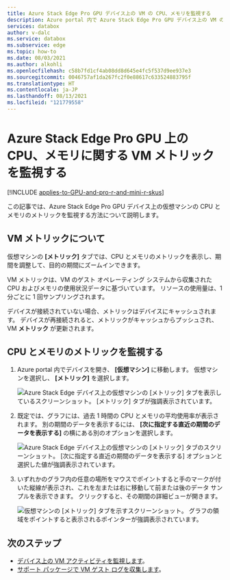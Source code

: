 ```yaml
---
title: Azure Stack Edge Pro GPU デバイス上の VM の CPU、メモリを監視する
description: Azure portal 内で Azure Stack Edge Pro GPU デバイス上の VM の CPU、メモリのメトリックを監視する方法について説明します。
services: databox
author: v-dalc
ms.service: databox
ms.subservice: edge
ms.topic: how-to
ms.date: 08/03/2021
ms.author: alkohli
ms.openlocfilehash: c58b7fd1cf4ab08dd8d645e4fc5f537d9ee937e3
ms.sourcegitcommit: 0046757af1da267fc2f0e88617c633524883795f
ms.translationtype: HT
ms.contentlocale: ja-JP
ms.lasthandoff: 08/13/2021
ms.locfileid: "121779558"
---
```

# <a name="monitor-vm-metrics-for-cpu-memory-on-azure-stack-edge-pro-gpu"></a>Azure Stack Edge Pro GPU 上の CPU、メモリに関する VM メトリックを監視する

[!INCLUDE [applies-to-GPU-and-pro-r-and-mini-r-skus](../../includes/azure-stack-edge-applies-to-gpu-pro-r-mini-r-sku.md)]

この記事では、Azure Stack Edge Pro GPU デバイス上の仮想マシンの CPU とメモリのメトリックを監視する方法について説明します。

## <a name="about-vm-metrics"></a>VM メトリックについて

仮想マシンの **[メトリック]** タブでは、CPU とメモリのメトリックを表示し、期間を調整して、目的の期間にズームインできます。

VM メトリックは、VM のゲスト オペレーティング システムから収集された CPU およびメモリの使用状況データに基づいています。 リソースの使用量は、1 分ごとに 1 回サンプリングされます。

デバイスが接続されていない場合、メトリックはデバイスにキャッシュされます。 デバイスが再接続されると、メトリックがキャッシュからプッシュされ、VM **メトリック** が更新されます。

## <a name="monitor-cpu-and-memory-metrics"></a>CPU とメモリのメトリックを監視する

1. Azure portal 内でデバイスを開き、 **[仮想マシン]** に移動します。 仮想マシンを選択し、 **[メトリック]** を選択します。

    ![Azure Stack Edge デバイス上の仮想マシンの [メトリック] タブを表示しているスクリーンショット。 [メトリック] タブが強調表示されています。](media/azure-stack-edge-gpu-monitor-virtual-machine-metrics/metrics-01.png)

2. 既定では、グラフには、過去 1 時間の CPU とメモリの平均使用率が表示されます。 別の期間のデータを表示するには、 **[次に指定する直近の期間のデータを表示する]** の横にある別のオプションを選択します。

    ![Azure Stack Edge デバイス上の仮想マシンの [メトリック] タブのスクリーンショット。 [次に指定する直近の期間のデータを表示する] オプションと選択した値が強調表示されています。](./media/azure-stack-edge-gpu-monitor-virtual-machine-metrics/metrics-02.png)

3. いずれかのグラフ内の任意の場所をマウスでポイントすると手のマークが付いた縦線が表示され、これを左または右に移動して前または後のデータ サンプルを表示できます。 クリックすると、その期間の詳細ビューが開きます。

    ![仮想マシンの [メトリック] タブを示すスクリーンショット。 グラフの領域をポイントすると表示されるポインターが強調表示されています。](./media/azure-stack-edge-gpu-monitor-virtual-machine-metrics/metrics-03.png)


## <a name="next-steps"></a>次のステップ

- [デバイス上の VM アクティビティを監視します](azure-stack-edge-gpu-monitor-virtual-machine-activity.md)。
- [サポート パッケージで VM ゲスト ログを収集します](azure-stack-edge-gpu-collect-virtual-machine-guest-logs.md)。

